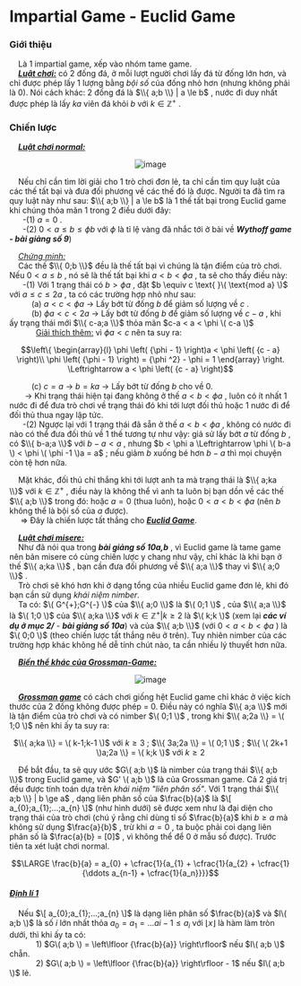# Impartial Game - Euclid Game
### Giới thiệu
&nbsp;&nbsp;&nbsp;&nbsp;Là 1 impartial game, xếp vào nhóm tame game. <br>
&nbsp;&nbsp;&nbsp;&nbsp;***<ins>Luật chơi:</ins>*** có 2 đống đá, ở mỗi lượt người chơi lấy đá từ đống lớn hơn, và chỉ được phép lấy 1 lượng bằng *bội số* của đống nhỏ hơn (nhưng không phải là 0). Nói cách khác: 2 đống đá là $\\{ a;b \\} | a \le b$ , nước đi duy nhất được phép là lấy $ka$ viên đá khỏi $b$ với $k \in \mathbb{Z}^+$ . <br>
### Chiến lược
&nbsp;&nbsp;&nbsp;&nbsp;***<ins>Luật chơi normal:</ins>*** <br>
<div align="center">
 
![image](https://github.com/MustardLawyer1995/LTTC-LTTCKH/assets/156400720/1a6b612b-f3cd-4d54-a6a2-fbb9ce9b332f)
</div>

&nbsp;&nbsp;&nbsp;&nbsp;Nếu chỉ cần tìm lời giải cho 1 trò chơi đơn lẻ, ta chỉ cần tìm quy luật của các thế tất bại và đưa đối phương về các thế đó là được. Người ta đã tìm ra quy luật này như sau: $\\{ a;b \\} | a \le b$ là 1 thế tất bại trong Euclid game khi chúng thỏa mãn 1 trong 2 điều dưới đây: <br>
&nbsp;&nbsp;&nbsp;&nbsp;&nbsp;&nbsp;-(1) $a=0$ . <br>
&nbsp;&nbsp;&nbsp;&nbsp;&nbsp;&nbsp;-(2) $0 < a \le b \le \phi b$ với $\phi$ là tỉ lệ vàng đã nhắc tới ở bài về ***Wythoff game - bài giảng số 9***) <br>

&nbsp;&nbsp;&nbsp;&nbsp;*<ins>Chứng minh:</ins>* <br>
&nbsp;&nbsp;&nbsp;&nbsp;Các thế $\\{ 0;b \\}$ đều là thế tất bại vì chúng là tận điểm của trò chơi. Nếu  $0 < a \le b$ , nó sẽ là thế tất bại khi $a < b < \phi a$ , ta sẽ cho thấy điều này:<br>
&nbsp;&nbsp;&nbsp;&nbsp;&nbsp;&nbsp;-(1) Với 1 trạng thái có $b > \phi a$ , đặt $b \equiv c \text{ }\( \text{mod a} \)$ với $a \le c \le 2a$ , ta có các trường hợp nhỏ như sau: <br>
&nbsp;&nbsp;&nbsp;&nbsp;&nbsp;&nbsp;&nbsp;&nbsp;&nbsp;&nbsp;(a) $a < c < \phi a$ $\rightarrow$ Lấy bớt từ đống $b$ để giảm số lượng về $c$ . <br>
&nbsp;&nbsp;&nbsp;&nbsp;&nbsp;&nbsp;&nbsp;&nbsp;&nbsp;&nbsp;(b) $\phi a < c < 2a$ $\rightarrow$ Lấy bớt từ đống $b$ để giảm số lượng về $c-a$ , khi ấy trạng thái mới $\\{ c-a;a \\}$ thỏa mãn $c-a < a < \phi \( c-a \)$ <br> 
&nbsp;&nbsp;&nbsp;&nbsp;&nbsp;&nbsp;&nbsp;&nbsp;&nbsp;&nbsp;&nbsp;&nbsp;<ins>Giải thích thêm:</ins> vì $\phi a < c$ nên ta suy ra: <br>

```math
\left\{ \begin{array}{l}
\phi \left( {\phi  - 1} \right)a < \phi \left( {c - a} \right)\\
\phi \left( {\phi  - 1} \right) = {\phi ^2} - \phi  = 1
\end{array} \right. \Leftrightarrow a < \phi \left( {c - a} \right)
```
&nbsp;&nbsp;&nbsp;&nbsp;&nbsp;&nbsp;&nbsp;&nbsp;&nbsp;&nbsp;(c) $c=a$ $\rightarrow$ $b = ka$ $\rightarrow$ Lấy bớt từ đống $b$ cho về 0. <br>
&nbsp;&nbsp;&nbsp;&nbsp;&nbsp;&nbsp; $\longrightarrow$ Khi trạng thái hiện tại đang không ở thế $a < b < \phi a$ , luôn có ít nhất 1 nước đi để đưa trò chơi về trạng thái đó khi tới lượt đối thủ hoặc 1 nước đi để đối thủ thua ngay lập tức. <br>
&nbsp;&nbsp;&nbsp;&nbsp;&nbsp;&nbsp;-(2) Ngược lại với 1 trạng thái đã sẵn ở thế $a < b < \phi a$ , không có nước đi nào có thể đưa đối thủ về 1 thế tương tự như vậy: giả sử lấy bớt $a$ từ đống $b$ , có $\\{ b-a;a \\}$ với $b-a < a$ , nhưng $b < \phi a \Leftrightarrow \phi \( b-a \) < \phi \( \phi -1 \)a = a$ ; nếu giảm $b$ xuống bé hơn $b-a$ thì mọi chuyện còn tệ hơn nữa. <br>

&nbsp;&nbsp;&nbsp;&nbsp;Mặt khác, đối thủ chỉ thắng khi tới lượt anh ta mà trạng thái là $\\{ a;ka \\}$ với $k \in \mathbb{Z}^+$ , điều này là không thể vì anh ta luôn bị bạn dồn về các thế $\\{ a;b \\}$ trong đó: hoặc $a=0$ (thua luôn), hoặc $0 < a < b < \phi a$ (nên $b$ không thể là bội số của $a$ được). <br>
&nbsp;&nbsp;&nbsp;&nbsp; $\Longrightarrow$ Đây là chiến lược tất thắng cho ***<ins>Euclid Game</ins>***. <br>

&nbsp;&nbsp;&nbsp;&nbsp;***<ins>Luật chơi misere:</ins>*** <br>
&nbsp;&nbsp;&nbsp;&nbsp;Như đã nói qua trong ***bài giảng số 10a,b*** , vì Euclid game là tame game nên bản misere có cùng chiến lược y chang như vậy, chỉ khác là khi bạn ở thế $\\{ a;ka \\}$ , bạn cần đưa đối phương về $\\{ a;a \\}$ thay vì $\\{ a;0 \\}$ . <br>
&nbsp;&nbsp;&nbsp;&nbsp;Trò chơi sẽ khó hơn khi ở dạng tổng của nhiều Euclid game đơn lẻ, khi đó bạn cần sử dụng *khái niệm nimber*. <br>
&nbsp;&nbsp;&nbsp;&nbsp;Ta có: $\( G^{+};G^{-} \)$ của $\\{ a;0 \\}$ là $\( 0;1 \)$ , của $\\{ a;a \\}$ là $\( 1;0 \)$ của $\\{ a;ka \\}$ với $k \in \mathbb{Z}^+ | k \ge 2$ là $\( k;k \)$ (xem lại ***các ví dụ ở mục 2/*** - ***bài giảng số 10a***) và của $\\{ a;b \\}$ (với $0 < a < b < \phi a$ ) là $\( 0;0 \)$ (theo chiến lược tất thắng nêu ở trên). Tuy nhiên nimber của các trường hợp khác không hề dễ tính chút nào, ta cần nhiều lý thuyết hơn nữa.  <br>

&nbsp;&nbsp;&nbsp;&nbsp;***<ins>Biến thể khác của Grossman-Game:</ins>*** <br>
<div align="center">
 
![image](https://github.com/MustardLawyer1995/LTTC-LTTCKH/assets/156400720/60c9ff8c-1803-4b39-ac40-d17d43cdda66)
</div>

&nbsp;&nbsp;&nbsp;&nbsp;***<ins>Grossman game</ins>*** có cách chơi giống hệt Euclid game chỉ khác ở việc kích thước của 2 đống không được phép = 0. Điều này có nghĩa $\\{ a;a \\}$ mới là tận điểm của trò chơi và có nimber $\( 0;1 \)$ , trong khi $\\{ a;2a \\} = \( 1;0 \)$ nên khi ấy ta suy ra: <br>
<div align="center">
  
$\\{ a;ka \\} = \( k-1;k-1 \)$ với $k \ge 3$ ; $\\{ 3a;2a \\} = \( 0;1 \)$ ; $\\{ \( 2k+1 \)a;2a \\} = \( k;k \)$ với $k \ge 2$ 
</div>

&nbsp;&nbsp;&nbsp;&nbsp;Để bắt đầu, ta sẽ quy ước $G\( a;b \)$ là nimber của trạng thái $\\{ a;b \\}$ trong Euclid game, và $G' \( a;b \)$ là của Grossman game. Cả 2 giá trị đều được tính toán dựa trên *khái niệm "liên phân số"*. Với 1 trạng thái $\\{ a;b \\} | b \ge a$ , dạng liên phân số của $\frac{b}{a}$ là $\[ a_{0};a_{1};...;a_{n} \]$ (như hình dưới) sẽ được xem như là đại diện cho trạng thái của trò chơi (chú ý rằng chỉ dùng tỉ số $\frac{b}{a}$ khi $b \ge a$ mà không sử dụng $\frac{a}{b}$ , trừ khi $a=0$ , ta buộc phải coi dạng liên phân số là $\frac{a}{b} = [0]$ , vì không thể để 0 ở mẫu số được). Trước tiên ta xét luật chơi normal. <br>

```math
\LARGE \frac{b}{a} = a_{0} + \cfrac{1}{a_{1} + \cfrac{1}{a_{2} + \cfrac{1}{\ddots a_{n-1} + \cfrac{1}{a_n}}}}
```
#### *<ins>Định lí 1</ins>*
&nbsp;&nbsp;&nbsp;&nbsp;Nếu $\[ a_{0};a_{1};...;a_{n} \]$ là dạng liên phân số $\frac{b}{a}$ và $I\( a;b \)$ là số $i$ lớn nhất thỏa $a_{0} = a_{1} = ... a{i-1} \le a_{i}$ với $\lfloor x \rfloor$ là hàm làm tròn dưới, thì khi ấy ta có: <br>
&nbsp;&nbsp;&nbsp;&nbsp;&nbsp;&nbsp;&nbsp;&nbsp;&nbsp;&nbsp;&nbsp;&nbsp;1) $G\( a;b \) = \left\lfloor {\frac{b}{a}} \right\rfloor$ nếu $I\( a;b \)$ chẵn. <br>
&nbsp;&nbsp;&nbsp;&nbsp;&nbsp;&nbsp;&nbsp;&nbsp;&nbsp;&nbsp;&nbsp;&nbsp;2) $G\( a;b \) = \left\lfloor {\frac{b}{a}} \right\rfloor - 1$ nếu $I\( a;b \)$ lẻ. <br>























